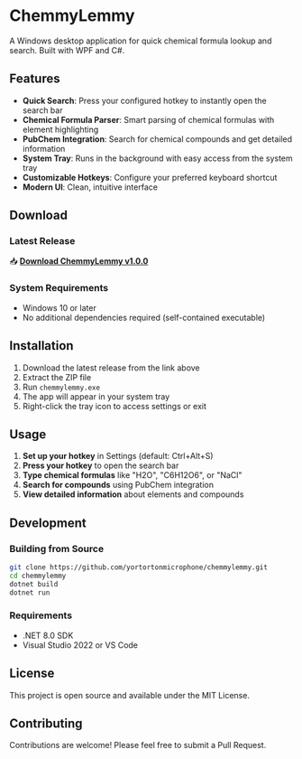 # ChemmyLemmy

A Windows desktop application for quick chemical formula lookup and search. Built with WPF and C#.

## Features

- **Quick Search**: Press your configured hotkey to instantly open the search bar
- **Chemical Formula Parser**: Smart parsing of chemical formulas with element highlighting
- **PubChem Integration**: Search for chemical compounds and get detailed information
- **System Tray**: Runs in the background with easy access from the system tray
- **Customizable Hotkeys**: Configure your preferred keyboard shortcut
- **Modern UI**: Clean, intuitive interface

## Download

### Latest Release
📥 **[Download ChemmyLemmy v1.0.0](https://github.com/yortortonmicrophone/chemmylemmy/releases/latest)**

### System Requirements
- Windows 10 or later
- No additional dependencies required (self-contained executable)

## Installation

1. Download the latest release from the link above
2. Extract the ZIP file
3. Run `chemmylemmy.exe`
4. The app will appear in your system tray
5. Right-click the tray icon to access settings or exit

## Usage

1. **Set up your hotkey** in Settings (default: Ctrl+Alt+S)
2. **Press your hotkey** to open the search bar
3. **Type chemical formulas** like "H2O", "C6H12O6", or "NaCl"
4. **Search for compounds** using PubChem integration
5. **View detailed information** about elements and compounds

## Development

### Building from Source

```bash
git clone https://github.com/yortortonmicrophone/chemmylemmy.git
cd chemmylemmy
dotnet build
dotnet run
```

### Requirements
- .NET 8.0 SDK
- Visual Studio 2022 or VS Code

## License

This project is open source and available under the MIT License.

## Contributing

Contributions are welcome! Please feel free to submit a Pull Request. 